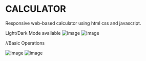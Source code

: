 # CALCULATOR
Responsive web-based calculator using html css and javascript.

Light/Dark Mode available
![image](https://github.com/Sonali-Rawat/Calculator/assets/106154741/bb7a81db-91fc-492c-ae44-7896b29fc84f)
![image](https://github.com/Sonali-Rawat/Calculator/assets/106154741/05e7cdc6-6625-4dba-9758-8f59a2295d36)

//Basic Operations

![image](https://github.com/Sonali-Rawat/Calculator/assets/106154741/6126797e-4666-49ba-9b3f-384b89590fdf)
![image](https://github.com/Sonali-Rawat/Calculator/assets/106154741/c8976ce9-bb71-4f9f-874b-820877617e2f)



